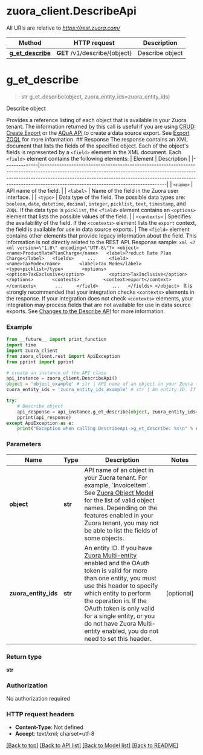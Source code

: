 # zuora_client.DescribeApi

All URIs are relative to *https://rest.zuora.com/*

Method | HTTP request | Description
------------- | ------------- | -------------
[**g_et_describe**](DescribeApi.md#g_et_describe) | **GET** /v1/describe/{object} | Describe object

# **g_et_describe**
> str g_et_describe(object, zuora_entity_ids=zuora_entity_ids)

Describe object

Provides a reference listing of each object that is available in your Zuora tenant.  The information returned by this call is useful if you are using [CRUD: Create Export](https://www.zuora.com/developer/api-reference/#operation/Object_POSTExport) or the [AQuA API](https://knowledgecenter.zuora.com/DC_Developers/T_Aggregate_Query_API) to create a data source export. See [Export ZOQL](https://knowledgecenter.zuora.com/DC_Developers/M_Export_ZOQL) for more information.  ## Response The response contains an XML document that lists the fields of the specified object. Each of the object's fields is represented by a `<field>` element in the XML document.      Each `<field>` element contains the following elements:  | Element      | Description                                                                                                                                                                                                                                                                                  | |--------------|----------------------------------------------------------------------------------------------------------------------------------------------------------------------------------------------------------------------------------------------------------------------------------------------| | `<name>`     | API name of the field.                                                                                                                                                                                                                                                                       | | `<label>`    | Name of the field in the Zuora user interface.                                                                                                                                                                                                                                               | | `<type>`     | Data type of the field. The possible data types are: `boolean`, `date`, `datetime`, `decimal`, `integer`, `picklist`, `text`, `timestamp`, and `ZOQL`. If the data type is `picklist`, the `<field>` element contains an `<options>` element that lists the possible values of the field.    | | `<contexts>` | Specifies the availability of the field. If the `<contexts>` element lists the `export` context, the field is available for use in data source exports.                                                                                                                                                |  The `<field>` element contains other elements that provide legacy information about the field. This information is not directly related to the REST API.  Response sample: ```xml <?xml version=\"1.0\" encoding=\"UTF-8\"?> <object>   <name>ProductRatePlanCharge</name>   <label>Product Rate Plan Charge</label>   <fields>     ...     <field>       <name>TaxMode</name>       <label>Tax Mode</label>       <type>picklist</type>       <options>         <option>TaxExclusive</option>         <option>TaxInclusive</option>       </options>       <contexts>         <context>export</context>       </contexts>       ...     </field>     ...   </fields> </object> ```  It is strongly recommended that your integration checks `<contexts>` elements in the response. If your integration does not check `<contexts>` elements, your integration may process fields that are not available for use in data source exports. See [Changes to the Describe API](https://knowledgecenter.zuora.com/DC_Developers/M_Export_ZOQL/Changes_to_the_Describe_API) for more information. 

### Example
```python
from __future__ import print_function
import time
import zuora_client
from zuora_client.rest import ApiException
from pprint import pprint

# create an instance of the API class
api_instance = zuora_client.DescribeApi()
object = 'object_example' # str | API name of an object in your Zuora tenant. For example, `InvoiceItem`. See [Zuora Object Model](https://www.zuora.com/developer/api-reference/#section/Zuora-Object-Model) for the list of valid object names.  Depending on the features enabled in your Zuora tenant, you may not be able to list the fields of some objects. 
zuora_entity_ids = 'zuora_entity_ids_example' # str | An entity ID. If you have [Zuora Multi-entity](https://knowledgecenter.zuora.com/BB_Introducing_Z_Business/Multi-entity) enabled and the OAuth token is valid for more than one entity, you must use this header to specify which entity to perform the operation in. If the OAuth token is only valid for a single entity, or you do not have Zuora Multi-entity enabled, you do not need to set this header.  (optional)

try:
    # Describe object
    api_response = api_instance.g_et_describe(object, zuora_entity_ids=zuora_entity_ids)
    pprint(api_response)
except ApiException as e:
    print("Exception when calling DescribeApi->g_et_describe: %s\n" % e)
```

### Parameters

Name | Type | Description  | Notes
------------- | ------------- | ------------- | -------------
 **object** | **str**| API name of an object in your Zuora tenant. For example, &#x60;InvoiceItem&#x60;. See [Zuora Object Model](https://www.zuora.com/developer/api-reference/#section/Zuora-Object-Model) for the list of valid object names.  Depending on the features enabled in your Zuora tenant, you may not be able to list the fields of some objects.  | 
 **zuora_entity_ids** | **str**| An entity ID. If you have [Zuora Multi-entity](https://knowledgecenter.zuora.com/BB_Introducing_Z_Business/Multi-entity) enabled and the OAuth token is valid for more than one entity, you must use this header to specify which entity to perform the operation in. If the OAuth token is only valid for a single entity, or you do not have Zuora Multi-entity enabled, you do not need to set this header.  | [optional] 

### Return type

**str**

### Authorization

No authorization required

### HTTP request headers

 - **Content-Type**: Not defined
 - **Accept**: text/xml; charset=utf-8

[[Back to top]](#) [[Back to API list]](../README.md#documentation-for-api-endpoints) [[Back to Model list]](../README.md#documentation-for-models) [[Back to README]](../README.md)

